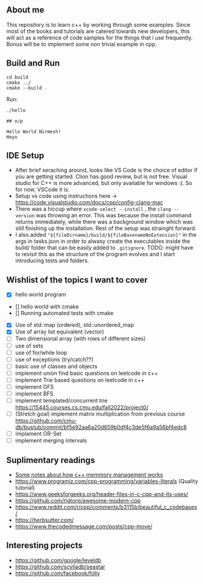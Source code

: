 ## About me

This repository is to learn c++ by working through some examples.
Since most of the books and tutorials are catered towards new developers, this will act as a reference of code samples for the things that i use frequently. Bonus will be to implement some non trivial example in cpp. 

## Build and Run
```
cd build
cmake ../
cmake --build .
```

Run: 

```
./hello

## o/p

Hello World Nirmesh!
Heyo
```

## IDE Setup 
- After brief seraching around, looks like VS Code is the choice of editor if you are getting started. Clion has good review, but is not free. Visual studio for C++ is more advanced, but only available for windows :(. So for now, VSCode it is.
- Setup vs code using instructions here -> https://code.visualstudio.com/docs/cpp/config-clang-mac
- There was a hiccup where `xcode-select --install` , the `clang --version` was throwing an error. This was because the install command returns immediately, while there was a background window which was still finishing up the installation. Rest of the setup was strainght forward.
- I also added `"${fileDirname}/build/${fileBasenameNoExtension}"` in the args in tasks.json in order to alwasy create the executables inside the build/ folder that can be easily added to `.gitignore`. TODO: might have to revisit this as the structure of the program evolves and I start introducing tests and folders.

## Wishlist of the topics I want to cover
- [x] hello world program
- [] hello world with cmake
- [] Running automated tests with cmake
- [x] Use of std::map (ordered), std::unordered_map
- [x] Use of array list equivalent (vector)
- [ ] Two dimensional array (with rows of different sizes)
- [ ] use of sets
- [ ] use of for/while loop
- [ ] use of exceptions (try/catch??)
- [ ] basic use of classes and objects
- [ ] implement union find basic questions on leetcode in c++
- [ ] implement Trie based questions on leetcode in c++
- [ ] implement DFS
- [ ] implement BFS
- [ ] implement templated/concurrent trie https://15445.courses.cs.cmu.edu/fall2022/project0/
- [ ] (Stretch goal) implement matrix multiplication from previous course https://github.com/cmu-db/bustub/commit/bf5e92aa6a20d659b0df4c3de5f6a9a56bf4edc8
- [ ] implament OR-Set
- [ ] implement merging intervals

## Suplimentary readings
- [Some notes about how c++ memmory management works](memmory_management.md)
- https://www.programiz.com/cpp-programming/variables-literals  (Quality tutorial)
- https://www.geeksforgeeks.org/header-files-in-c-cpp-and-its-uses/
- https://github.com/rigtorp/awesome-modern-cpp
- https://www.reddit.com/r/cpp/comments/b3115b/beautiful_c_codebases/
- https://herbsutter.com/
- https://www.thecodedmessage.com/posts/cpp-move/

## Interesting projects
- https://github.com/google/leveldb
- https://github.com/scylladb/seastar
- https://github.com/facebook/folly